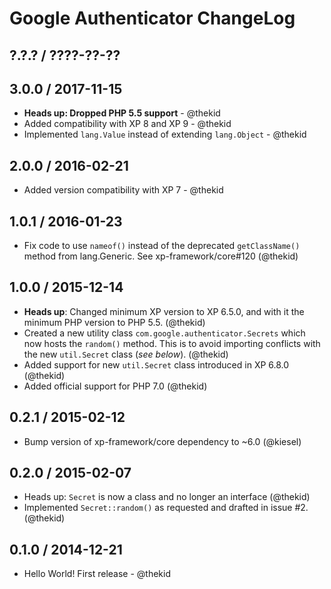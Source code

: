 Google Authenticator ChangeLog
==============================

## ?.?.? / ????-??-??

## 3.0.0 / 2017-11-15

* **Heads up: Dropped PHP 5.5 support** - @thekid
* Added compatibility with XP 8 and XP 9 - @thekid
* Implemented `lang.Value` instead of extending `lang.Object` - @thekid

## 2.0.0 / 2016-02-21

* Added version compatibility with XP 7 - @thekid

## 1.0.1 / 2016-01-23

* Fix code to use `nameof()` instead of the deprecated `getClassName()`
  method from lang.Generic. See xp-framework/core#120
  (@thekid)

## 1.0.0 / 2015-12-14

* **Heads up**: Changed minimum XP version to XP 6.5.0, and with it the
  minimum PHP version to PHP 5.5.
  (@thekid)
* Created a new utility class `com.google.authenticator.Secrets` which
  now hosts the `random()` method. This is to avoid importing conflicts
  with the new `util.Secret` class (*see below*).
  (@thekid)
* Added support for new `util.Secret` class introduced in XP 6.8.0
  (@thekid)
* Added official support for PHP 7.0
  (@thekid)

## 0.2.1 / 2015-02-12

* Bump version of xp-framework/core dependency to ~6.0
  (@kiesel)

## 0.2.0 / 2015-02-07

* Heads up: `Secret` is now a class and no longer an interface
  (@thekid)
* Implemented `Secret::random()` as requested and drafted in issue #2.
  (@thekid)

## 0.1.0 / 2014-12-21

* Hello World! First release - @thekid